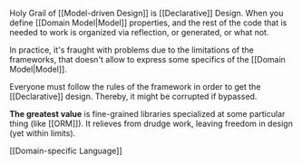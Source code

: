 Holy Grail of [[Model-driven Design]] is [[Declarative]] Design.
When you define [[Domain Model|Model]] properties, and the rest of the code that is needed to work is organized via reflection, or generated, or what not.

In practice, it's fraught with problems due to the limitations of the frameworks, that doesn't allow to express some specifics of the [[Domain Model|Model]].

Everyone must follow the rules of the framework in order to get the [[Declarative]] design. Thereby, it might be corrupted if bypassed.

**The greatest value** is fine-grained libraries specialized at some particular thing (like [[ORM]]). It relieves from drudge work, leaving freedom in design (yet within limits).

[[Domain-specific Language]]